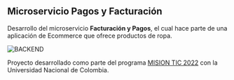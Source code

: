 ## Microservicio Pagos y Facturación

Desarrollo del microservicio **Facturación y Pagos**, el cual hace parte de una aplicación de Ecommerce que ofrece productos de ropa.

![BACKEND](https://i.imgur.com/aZyPDdU.png)

Proyecto desarrollado como parte del programa [MISION TIC 2022](https://www.misiontic2022.gov.co/portal/) con la Universidad Nacional de Colombia.